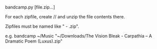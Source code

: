 bandcamp.py <rootdir> [file.zip...]

  For each zipfile, create <rootdir>/<bandname>/<album> and unzip the file contents there.

  Zipfiles must be named like "<bandname> - <album>.zip". 
  
e.g. bandcamp \~/Music "\~/Downloads/The Vision Bleak - Carpathia – A Dramatic Poem (Luxus).zip"
